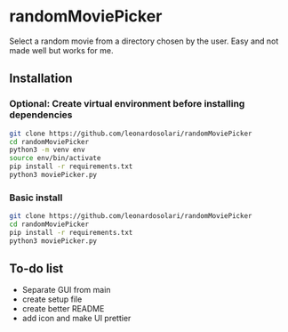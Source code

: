 # randomMoviePicker

Select a random movie from a directory chosen by the user. Easy and not made well but works for me.

## Installation 

### Optional: Create virtual environment before installing dependencies
```bash 
git clone https://github.com/leonardosolari/randomMoviePicker
cd randomMoviePicker
python3 -m venv env
source env/bin/activate
pip install -r requirements.txt
python3 moviePicker.py
```

### Basic install
```bash 
git clone https://github.com/leonardosolari/randomMoviePicker
cd randomMoviePicker
pip install -r requirements.txt
python3 moviePicker.py
```

## To-do list

* Separate GUI from main
* create setup file
* create better README
* add icon and make UI prettier
